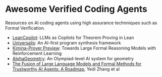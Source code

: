 # Awesome Verified Coding Agents

Resources on AI coding agents using high assurance technniques such as Formal Verification.

* [LeanCopilot](https://github.com/lean-dojo/LeanCopilot): LLMs as Copilots for Theorem Proving in Lean
* [Universalis](https://dl.acm.org/doi/pdf/10.1145/3746223): An AI-first program synthesis framework
* [Kimina-Prover Preview](https://github.com/MoonshotAI/Kimina-Prover-Preview): Towards Large Formal Reasoning Models with Reinforcement Learning
* [AlphaGeometry](https://deepmind.google/discover/blog/alphageometry-an-olympiad-level-ai-system-for-geometry/): An Olympiad-level AI system for geometry
* [The Fusion of Large Language Models and Formal Methods
for Trustworthy AI Agents: A Roadmap](https://arxiv.org/abs/2412.06512), Yedi Zhang et al
